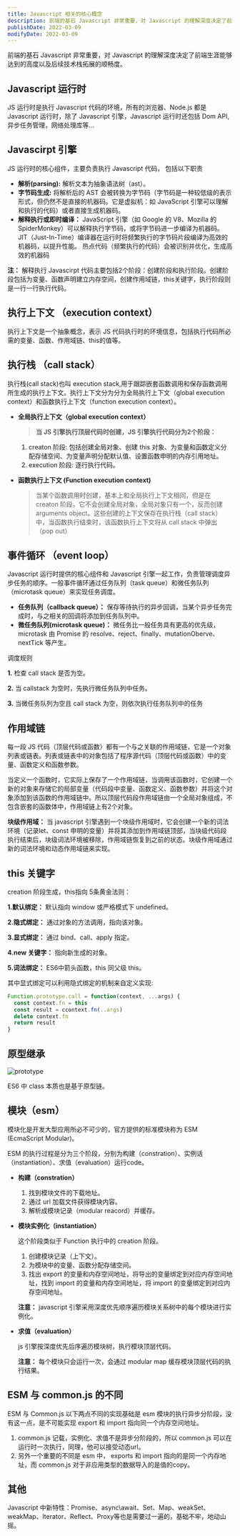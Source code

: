 ```yaml
---
title: Javascript 相关的核心概念
description: 前端的基石 Javascript 非常重要，对 Javascript 的理解深度决定了前端生涯能够达到的高度以及后续技术栈拓展的顺畅度。
publishDate: 2022-03-09
modifyDate: 2022-03-09
---
```


前端的基石 Javascript 非常重要，对 Javascript 的理解深度决定了前端生涯能够达到的高度以及后续技术栈拓展的顺畅度。

## Javascript 运行时

JS 运行时是执行 Javascript 代码的环境，所有的浏览器、Node.js 都是 Javascript 运行时，除了 Javascript 引擎，Javascript 运行时还包括 Dom API, 异步任务管理，网络处理库等...

## Javascirpt 引擎

JS 运行时的核心组件，主要负责执行 Javascript 代码， 包括以下职责

- **解析(parsing):** 解析文本为抽象语法树（ast）。
- **字节码生成:** 将解析后的 AST 会被转换为字节码（字节码是一种较低级的表示形式，但仍然不是直接的机器码。它是虚拟机：如 JavaScript 引擎可以理解和执行的代码）或者直接生成机器码。
- **解释执行或即时编译：** JavaScript 引擎（如 Google 的 V8、Mozilla 的 SpiderMonkey）可以解释执行字节码，或将字节码进一步编译为机器码。JIT（Just-In-Time）编译器在运行时将频繁执行的字节码片段编译为高效的机器码，以提升性能。
热点代码（频繁执行的代码）会被识别并优化，生成高效的机器码

**注：** 解释执行 Javascirpt 代码主要包括2个阶段：创建阶段和执行阶段。创建阶段包括为变量、函数声明建立内存空间，创建作用域链，this关键字，执行阶段则是一行一行执行代码。

## 执行上下文 （execution context）

执行上下文是一个抽象概念，表示 JS 代码执行时的环境信息，包括执行代码所必需的变量、函数、作用域链、this的值等。

## 执行栈 （call stack）

执行栈(call stack)也叫 execution stack,用于跟踪嵌套函数调用和保存函数调用所生成的执行上下文。执行上下文分为分为全局执行上下文（global execution context）和函数执行上下文（function execution context）。

- **全局执行上下文（global execution context）**

  > **当 JS 引擎执行顶层代码时创建，JS 引擎执行代码分为2个阶段：**

  1. creaton 阶段: 包括创建全局对象、创建 this 对象、为变量和函数定义分配存储空间、为变量声明分配默认值、设置函数申明的内存引用地址。
  2. execution 阶段: 逐行执行代码。

- **函数执行上下文 (Function execution context)**

  > 当某个函数调用时创建，基本上和全局执行上下文相同，但是在 creaton 阶段，它不会创建全局对象，全局对象只有一个，反而创建 arguments object。这些创建的上下文保存在执行栈（call stack） 中，当函数执行结束时，该函数执行上下文将从 call stack 中弹出（pop out）

## 事件循环 （event loop）

Javascript 运行时提供的核心组件和 Javascript 引擎一起工作，负责管理调度异步任务的顺序。一般事件循环通过任务队列（task queue）和微任务队列（microtask queue）来实现任务调度。

- **任务队列（callback queue）：** 保存等待执行的异步回调，当某个异步任务完成时，与之相关的回调将添加到任务队列中。
- **微任务队列(microtask queue)：** 微任务比一般任务具有更高的优先级，microtask 由 Promise 的 resolve、reject、finally、mutationOberve、nextTick 等产生。

调度规则

**1.** 检查 call stack 是否为空。

**2.** 当 callstack 为空时，先执行微任务队列中任务。

**3.** 当微任务队列为空且 call stack 为空，则依次执行任务队列中的任务

## 作用域链

每一段 JS 代码（顶层代码或函数）都有一个与之关联的作用域链，它是一个对象列表或链表。列表或链表中的对象包括了程序源代码（顶层代码或函数）中的变量、函数定义和函数参数。

当定义一个函数时，它实际上保存了一个作用域链，当调用该函数时，它创建一个新的对象来存储它的局部变量（代码段中变量、函数定义、函数参数）并将这个对象添加到该函数的作用域链中。所以顶层代码段作用域链由一个全局对象组成，不包含嵌套的函数体中，作用域链上有2个对象。

**块级作用域：** 当 javascript 引擎遇到一个块级作用域时，它会创建一个新的词法环境（记录let、const 申明的变量）并将其添加到作用域链顶部，当块级代码段执行结束后，块级词法环境被移除，作用域链恢复到之前的状态。块级作用域通过新的词法环境和动态作用域链来实现。

## this 关键字

creation 阶段生成，this指向 5条黄金法则：

**1.默认绑定：** 默认指向 window 或严格模式下 undefined。

**2.隐式绑定：** 通过对象的方法调用，指向该对象。

**3.显式绑定：** 通过 bind、call、apply 指定。

**4.new 关键字：** 指向新生成的对象。

**5.词法绑定：** ES6中箭头函数，this 同父级 this。

其中显式绑定可以利用隐式绑定的机制来自定义实现:

```javascript
Function.prototype.call = function(context, ...args) {
  const context.fn = this
  const result = ccontext.fn(..args)
  delete context.fn 
  return result
}
```

## 原型继承

![prototype](/img/prototype.jpg)

ES6 中 class 本质也是基于原型链。

## 模块（esm）

模块化是开发大型应用所必不可少的，官方提供的标准模块称为 ESM (EcmaScript Modular)。

ESM 的执行过程是分为三个阶段，分别为构建（constration）、实例话（instantiation）、求值（evaluation）运行code。

- **构建（constration）**

  1. 找到模块文件的下载地址。
  2. 通过 url 加载文件获得模块内容。
  3. 解析成模块记录（modular reacord）并缓存。

- **模块实例化（instantiation）**

  这个阶段类似于 Function 执行中的 creation 阶段。

  1. 创建模块记录（上下文）。
  2. 为模块中的变量、函数分配存储空间。
  3. 找出 export 的变量和内存空间地址，将导出的变量绑定到对应内存空间地址，找到 import 的变量和内存空间地址，将 import 的变量绑定到对应内存空间地址。

  **注意：** javascript 引擎采用深度优先顺序遍历模块关系树中的每个模块进行实例化。

- **求值（evaluation）**

  js 引擎按深度优先后序遍历模块树，执行模块顶层代码。

  **注意：** 每个模块只会运行一次，会通过 modular map 缓存模块顶层代码的执行结果。

## ESM 与 common.js 的不同

ESM 与 Common.js 以下两点不同的实现基础是 esm 模块的执行异步分阶段，没有这一点，是不可能实现 export 和 import 指向同一个内存空间地址。

1. common.js 记载，实例化、求值不是异步分阶段的，所以 common.js 可以在运行时一次执行，同理，他可以接受动态url。
2. 另外一个重要的不同是 esm 中， exports 和 import 指向的是同一个内存地址，而 common.js 对于非应用类型的数据导入的是值的copy。


## 其他

Javascript 中新特性：Promise、async\await、Set、Map、weakSet、weakMap、Iterator、Reflect、Proxy等也是需要过一遍的，基础不牢，地动山摇。

